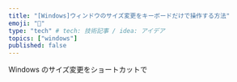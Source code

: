 ```yaml
---
title: "[Windows]ウィンドウのサイズ変更をキーボードだけで操作する方法"
emoji: "🦁"
type: "tech" # tech: 技術記事 / idea: アイデア
topics: ["windows"]
published: false
---
```

Windows のサイズ変更をショートカットで
